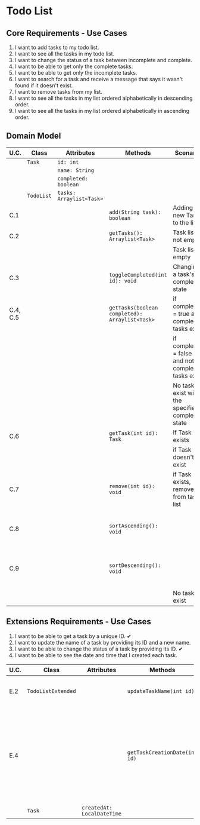 # Todo List

## Core Requirements - Use Cases

1. I want to add tasks to my todo list.
2. I want to see all the tasks in my todo list.
3. I want to change the status of a task between incomplete and complete.
4. I want to be able to get only the complete tasks.
5. I want to be able to get only the incomplete tasks.
6. I want to search for a task and receive a message that says it wasn't found if it doesn't exist.
7. I want to remove tasks from my list.
8. I want to see all the tasks in my list ordered alphabetically in descending order.
9. I want to see all the tasks in my list ordered alphabetically in ascending order.

## Domain Model

| U.C.     | Class      | Attributes               | Methods                                        | Scenario                                           | Outcome                                           |
|----------|------------|--------------------------|------------------------------------------------|----------------------------------------------------|---------------------------------------------------|
|          | `Task`     | `id: int`                |                                                |                                                    |                                                   |
|          |            | `name: String`           |                                                |                                                    |                                                   |
|          |            | `completed: boolean`     |                                                |                                                    |                                                   |
|          | `TodoList` | `tasks: Arraylist<Task>` |                                                |                                                    |                                                   |
| C.1      |            |                          | `add(String task): boolean`                    | Adding a new Task to the list                      | -                                                 |
| C.2      |            |                          | `getTasks(): Arraylist<Task>`                  | Task list is not empty                             | Arraylist of Tasks                                |
|          |            |                          |                                                | Task list is empty                                 | null                                              |
| C.3      |            |                          | `toggleCompleted(int id): void`                | Changing a task's completed state                  | -                                                 |
| C.4, C.5 |            |                          | `getTasks(boolean completed): Arraylist<Task>` | if completed = true and completed tasks exist      | Arraylist of Tasks                                |
|          |            |                          |                                                | if completed = false and not completed tasks exist | Arraylist of Tasks                                |
|          |            |                          |                                                | No tasks exist with the specified completed state  | null                                              |
| C.6      |            |                          | `getTask(int id): Task`                        | If Task exists                                     | Task                                              |
|          |            |                          |                                                | if Task doesn't exist                              | Message: Task was not found                       |
| C.7      |            |                          | `remove(int id): void`                         | if Task exists, remove it from tasks list          | -                                                 |
| C.8      |            |                          | `sortAscending(): void`                        |                                                    | Sorts the tasks alphabetically in ascending order |
| C.9      |            |                          | `sortDescending(): void`                       |                                                    | Sorts the tasks descending in ascending order     |
|          |            |                          |                                                | No tasks exist                                     | -                                                 |

## Extensions Requirements - Use Cases
1. I want to be able to get a task by a unique ID. ✔
2. I want to update the name of a task by providing its ID and a new name.
3. I want to be able to change the status of a task by providing its ID. ✔
4. I want to be able to see the date and time that I created each task.


| U.C. | Class              | Attributes                 | Methods                       | Scenario                    | Outcome               |
|------|--------------------|----------------------------|-------------------------------|-----------------------------|-----------------------|
| E.2  | `TodoListExtended` |                            | `updateTaskName(int id)`      | Task with id already exists | Update the tasks name |
|      |                    |                            |                               | Task with id doesn't exist  | -                     |
| E.4  |                    |                            | `getTaskCreationDate(int id)` | Task with id already exists | Return createdAt      |
|      |                    |                            |                               | Task with id doesn't exist  | null                  |
|      | `Task`             | `createdAt: LocalDateTime` |                               |                             |                       |